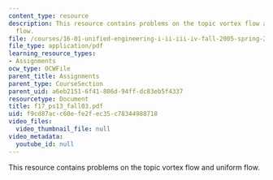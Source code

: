 ```yaml
---
content_type: resource
description: This resource contains problems on the topic vortex flow and uniform
  flow.
file: /courses/16-01-unified-engineering-i-ii-iii-iv-fall-2005-spring-2006/f9cd87acc60efe2fec35c78344988718_f17_ps13_fall03.pdf
file_type: application/pdf
learning_resource_types:
- Assignments
ocw_type: OCWFile
parent_title: Assignments
parent_type: CourseSection
parent_uid: a6eb2151-6f41-806d-94ff-dc83eb5f4337
resourcetype: Document
title: f17_ps13_fall03.pdf
uid: f9cd87ac-c60e-fe2f-ec35-c78344988718
video_files:
  video_thumbnail_file: null
video_metadata:
  youtube_id: null
---
```

This resource contains problems on the topic vortex flow and uniform flow.